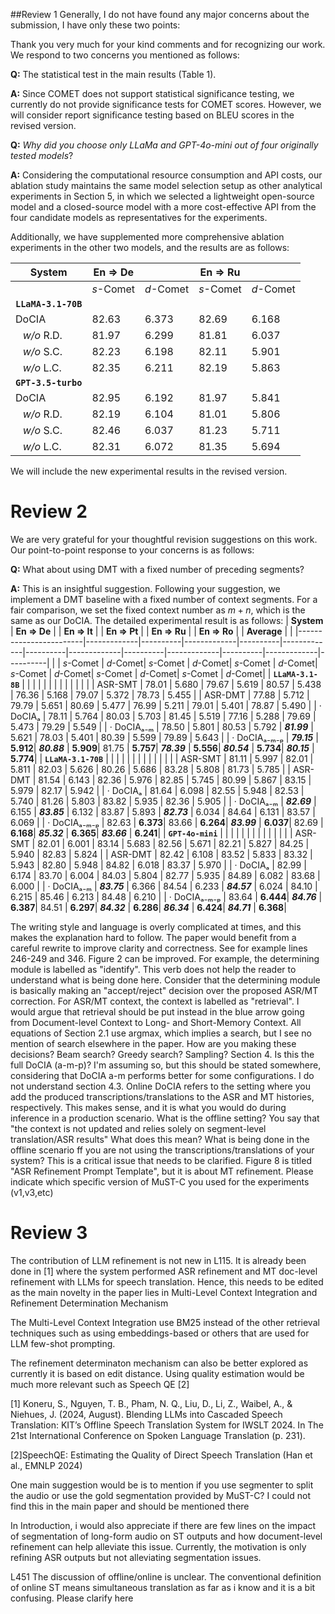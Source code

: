 
##Review 1
Generally, I do not have found any major concerns about the submission, I have only these two points:

Thank you very much for your kind comments and for recognizing our work. We respond to two concerns you mentioned as follows:

**Q:**  The statistical test in the main results (Table 1).

**A:** Since COMET does not support statistical significance testing, we currently do not provide significance tests for COMET scores. However, we will consider report significance testing based on BLEU scores in the revised version.

**Q:** _Why did you choose only LLaMa and GPT-4o-mini out of four originally tested models_?

**A:** Considering the computational resource consumption and API costs, our ablation study maintains the same model selection setup as other analytical experiments in Section 5, in which we selected a lightweight open-source model and a closed-source model with a more cost-effective API from the four candidate models as representatives for the experiments.

Additionally, we have supplemented more comprehensive ablation experiments in the other two models, and the results are as follows:

| **System**             | **En ⇒ De** |          | **En ⇒ Ru** |          |
|------------------------|-------------|----------|-------------|----------|
|                        | *s*-Comet   | *d*-Comet| *s*-Comet   | *d*-Comet|
| **`LLaMA-3.1-70B`**    |             |          |             |          |
| DoCIA                  | 82.63       | 6.373    | 82.69       | 6.168    |
|     *w/o* R.D.         | 81.97       | 6.299    | 81.81       | 6.037    |
|     *w/o* S.C.         | 82.23       | 6.198    | 82.11       | 5.901    |
|     *w/o* L.C.         | 82.35       | 6.211    | 82.19       | 5.863    |
| **`GPT-3.5-turbo`**    |             |          |             |          |
| DoCIA                  | 82.95       | 6.192    | 81.97       | 5.841    |
|     *w/o* R.D.         | 82.19       | 6.104    | 81.01       | 5.806    |
|     *w/o* S.C.         | 82.46       | 6.037    | 81.23       | 5.711    |
|     *w/o* L.C.         | 82.31       | 6.072    | 81.35       | 5.694    |

We will include the new experimental results in the revised version.


# Review 2

We are very grateful for your thoughtful revision suggestions on this work. Our point-to-point response to your concerns is as follows:

**Q:** What about using DMT with a fixed number of preceding segments?

**A:** This is an insightful suggestion. Following your suggestion, we implement a DMT baseline with a fixed number of context segments. For a fair comparison, we set the fixed context number as $m+n$, which is the same as our DoCIA. The detailed experimental result is as follows:
| **System**             | **En ⇒ De** |          | **En ⇒ It** |          | **En ⇒ Pt** |          | **En ⇒ Ru** |          | **En ⇒ Ro** |          | **Average** |          |
|------------------------|-------------|----------|-------------|----------|-------------|----------|-------------|----------|-------------|----------|-------------|----------|
|                        | *s*-Comet   | *d*-Comet| *s*-Comet   | *d*-Comet| *s*-Comet   | *d*-Comet| *s*-Comet   | *d*-Comet| *s*-Comet   | *d*-Comet| *s*-Comet   | *d*-Comet|
| **`LLaMA-3.1-8B`**     |             |          |             |          |             |          |             |          |             |          |             |          |
| ASR-SMT                | 78.01       | 5.680    | 79.67       | 5.619    | 80.57       | 5.438    | 76.36       | 5.168    | 79.07       | 5.372    | 78.73       | 5.455    |
| ASR-DMT                | 77.88       | 5.712    | 79.79       | 5.651    | 80.69       | 5.477    | 76.99       | 5.211    | 79.01       | 5.401    | 78.87       | 5.490    |
| · DoCIAₐ               | 78.11       | 5.764    | 80.03       | 5.703    | 81.45       | 5.519    | 77.16       | 5.288    | 79.69       | 5.473    | 79.29       | 5.549    |
| · DoCIAₐ₋ₘ             | 78.50       | 5.801    | 80.53       | 5.792    | _**81.99**_  | 5.621    | 78.03       | 5.401    | 80.39       | 5.599    | 79.89       | 5.643    |
| · DoCIAₐ₋ₘ₋ₚ           | _**79.15**_ | **5.912**| _**80.88**_ | **5.909**| 81.75       | **5.757**| _**78.39**_ | **5.556**| _**80.54**_ | **5.734**| _**80.15**_ | **5.774**|
| **`LLaMA-3.1-70B`**    |             |          |             |          |             |          |             |          |             |          |             |          |
| ASR-SMT                | 81.11       | 5.997    | 82.01       | 5.811    | 82.03       | 5.626    | 80.26       | 5.686    | 83.28       | 5.808    | 81.73       | 5.785    |
| ASR-DMT                | 81.54       | 6.143    | 82.36       | 5.976    | 82.85       | 5.745    | 80.99       | 5.867    | 83.15       | 5.979    | 82.17       | 5.942    |
| · DoCIAₐ               | 81.64       | 6.098    | 82.55       | 5.948    | 82.53       | 5.740    | 81.26       | 5.803    | 83.82       | 5.935    | 82.36       | 5.905    |
| · DoCIAₐ₋ₘ             | _**82.69**_ | 6.155    | _**83.85**_ | 6.132    | 83.87       | 5.893    | _**82.73**_ | 6.034    | 84.64       | 6.131    | 83.57       | 6.069    |
| · DoCIAₐ₋ₘ₋ₚ           | 82.63       | **6.373**| 83.66       | **6.264**| _**83.99**_ | **6.037**| 82.69       | **6.168**| _**85.32**_ | **6.365**| _**83.66**_ | **6.241**|
| **`GPT-4o-mini`**      |             |          |             |          |             |          |             |          |             |          |             |          |
| ASR-SMT                | 82.01       | 6.001    | 83.14       | 5.683    | 82.56       | 5.671    | 82.21       | 5.827    | 84.25       | 5.940    | 82.83       | 5.824    |
| ASR-DMT                | 82.42       | 6.108    | 83.52       | 5.833    | 83.32       | 5.943    | 82.80       | 5.948    | 84.82       | 6.018    | 83.37       | 5.970    |
| · DoCIAₐ               | 82.99       | 6.174    | 83.70       | 6.004    | 84.03       | 5.804    | 82.77       | 5.935    | 84.89       | 6.082    | 83.68       | 6.000    |
| · DoCIAₐ₋ₘ             | _**83.75**_ | 6.366    | 84.54       | 6.233    | _**84.57**_ | 6.024    | 84.10       | 6.215    | 85.46       | 6.213    | 84.48       | 6.210    |
| · DoCIAₐ₋ₘ₋ₚ           | 83.64       | **6.444**| _**84.76**_ | **6.387**| 84.51       | **6.297**| _**84.32**_ | **6.286**| _**86.34**_ | **6.424**| _**84.71**_ | **6.368**|


The writing style and language is overly complicated at times, and this makes the explanation hard to follow. The paper would benefit from a careful rewrite to improve clarity and correctness. See for example lines 246-249 and 346.
Figure 2 can be improved. For example, the determining module is labelled as "identify". This verb does not help the reader to understand what is being done here. Consider that the determining module is basically making an "accept/reject" decision over the proposed ASR/MT correction. For ASR/MT context, the context is labelled as "retrieval". I would argue that retrieval should be put instead in the blue arrow going from Document-level Context to Long- and Short-Memory Context.
All equations of Section 2.1 use argmax, which implies a search, but I see no mention of search elsewhere in the paper. How are you making these decisions? Beam search? Greedy search? Sampling?
Section 4. Is this the full DoCIA (a-m-p)? I'm assuming so, but this should be stated somewhere, considering that DoCIA a-m performs better for some configurations.
I do not understand section 4.3. Online DoCIA refers to the setting where you add the produced transcriptions/translations to the ASR and MT histories, respectively. This makes sense, and it is what you would do during inference in a production scenario. What is the offline setting? You say that "the context is not updated and relies solely on segment-level translation/ASR results" What does this mean? What is being done in the offline scenario ff you are not using the transcriptions/translations of your system? This is a critical issue that needs to be clarified.
Figure 8 is titled "ASR Refinement Prompt Template", but it is about MT refinement.
Please indicate which specific version of MuST-C you used for the experiments (v1,v3,etc)

# Review 3

The contribution of LLM refinement is not new in L115. It is already been done in [1] where the system performed ASR refinement and MT doc-level refinement with LLMs for speech translation. Hence, this needs to be edited as the main novelty in the paper lies in Multi-Level Context Integration and Refinement Determination Mechanism

The Multi-Level Context Integration use BM25 instead of the other retrieval techniques such as using embeddings-based or others that are used for LLM few-shot prompting.

The refinement determinaton mechanism can also be better explored as currently it is based on edit distance. Using quality estimation would be much more relevant such as Speech QE [2]

[1] Koneru, S., Nguyen, T. B., Pham, N. Q., Liu, D., Li, Z., Waibel, A., & Niehues, J. (2024, August). Blending LLMs into Cascaded Speech Translation: KIT’s Offline Speech Translation System for IWSLT 2024. In The 21st International Conference on Spoken Language Translation (p. 231).

[2]SpeechQE: Estimating the Quality of Direct Speech Translation (Han et al., EMNLP 2024)

One main suggestion would be is to mention if you use segmenter to split the audio or use the gold segmentation provided by MuST-C? I could not find this in the main paper and should be mentioned there

In Introduction, i would also appreciate if there are few lines on the impact of segmentation of long-form audio on ST outputs and how document-level refinement can help alleviate this issue. Currently, the motivation is only refining ASR outputs but not alleviating segmentation issues.

L451 The discussion of offline/online is unclear.  The conventional definition of online ST means simultaneous translation as far as i know and it is a bit confusing. Please clarify here

